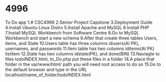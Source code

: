 # 4996
To Do app
1.# CSC4996
2.Senior Project Capstone
3.Deployment Guide
4.Install Ubuntu Linux Distro
5.Install Apache and MySQL
6.Install PHP
7.Install MySQL Workbench from Software Centre
8.Go to MySQL Workbench and start a new schema
9.After that create three tables Users, items, and State
10.Users table has three columns idusers(AI PK), usernames, and passwords
11.Item table has two columns iditems(AI PK) listitem
12.State has two columns idstate(PK), and done(BIN)
13.Naviagte to files todoINDEX.html, to_Do.php put these files in a folder
14.A place that folder in the var/www/html/ path you will need root access to do so
15.Go to the default browser and type in the URL localhost/name_of_folder/todoINDEX.html
